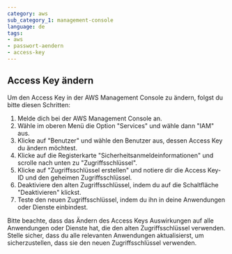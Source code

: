 ```yaml
---
category: aws
sub_category_1: management-console
language: de
tags:
- aws
- passwort-aendern
- access-key
---
```


## Access Key ändern

Um den Access Key in der AWS Management Console zu ändern, folgst du bitte diesen Schritten:

1. Melde dich bei der AWS Management Console an.
2. Wähle im oberen Menü die Option "Services" und wähle dann "IAM" aus.
3. Klicke auf "Benutzer" und wähle den Benutzer aus, dessen Access Key du ändern möchtest.
4. Klicke auf die Registerkarte "Sicherheitsanmeldeinformationen" und scrolle nach unten zu "Zugriffsschlüssel".
5. Klicke auf "Zugriffsschlüssel erstellen" und notiere dir die Access Key-ID und den geheimen Zugriffsschlüssel.
6. Deaktiviere den alten Zugriffsschlüssel, indem du auf die Schaltfläche "Deaktivieren" klickst.
7. Teste den neuen Zugriffsschlüssel, indem du ihn in deine Anwendungen oder Dienste einbindest.

Bitte beachte, dass das Ändern des Access Keys Auswirkungen auf alle Anwendungen oder Dienste hat, die den alten Zugriffsschlüssel verwenden. Stelle sicher, dass du alle relevanten Anwendungen aktualisierst, um sicherzustellen, dass sie den neuen Zugriffsschlüssel verwenden.
